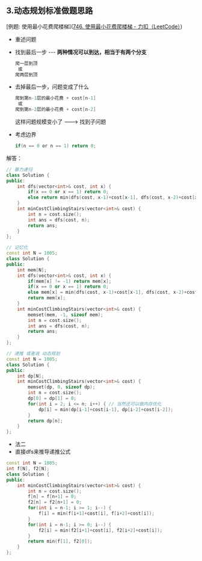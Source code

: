 ## 3.动态规划标准做题思路

[例题: 使用最小花费爬楼梯]([746. 使用最小花费爬楼梯 - 力扣（LeetCode）](https://leetcode.cn/problems/min-cost-climbing-stairs/description/))

- 重述问题

- 找到最后一步 --- **两种情况可以到达，相当于有两个分支**

    ```c
    爬一层到顶
     或
    爬两层到顶
    ```

- 去掉最后一步，问题变成了什么

  ```c
  爬到第n-1层的最小花费 + cost[n-1]
   或
  爬到第n-2层的最小花费 + cost[n-2]
  ```

  这样问题规模变小了 ---> 找到子问题

- 考虑边界

  ```c
  if(n == 0 or n == 1) return 0;
  ```



解答：

```c++
// 暴力递归
class Solution {
public:
    int dfs(vector<int>& cost, int x) {
        if(x == 0 or x == 1) return 0;
        else return min(dfs(cost, x-1)+cost[x-1], dfs(cost, x-2)+cost[x-2]);
    }
    int minCostClimbingStairs(vector<int>& cost) {
        int n = cost.size();
        int ans = dfs(cost, n);
        return ans;
    }
};
```

```c++
// 记忆化
const int N = 1005;
class Solution {
public:
    int mem[N];
    int dfs(vector<int>& cost, int x) {
        if(mem[x] != -1) return mem[x];
        if(x == 0 or x == 1) return 0;
        else mem[x] = min(dfs(cost, x-1)+cost[x-1], dfs(cost, x-2)+cost[x-2]);
        return mem[x];
    }
    int minCostClimbingStairs(vector<int>& cost) {
        memset(mem, -1, sizeof mem);
        int n = cost.size();
        int ans = dfs(cost, n);
        return ans;
    }
};
```

```c++
// 递推 或者说 动态规划
const int N = 1005;
class Solution {
public:
    int dp[N];
    int minCostClimbingStairs(vector<int>& cost) {
        memset(dp, 0, sizeof dp);
        int n = cost.size();
        dp[0] = dp[1] = 0;
        for(int i = 2; i <= n; i++) { // 当然还可以做内存优化
            dp[i] = min(dp[i-1]+cost[i-1], dp[i-2]+cost[i-2]);
        }
        return dp[n];
    }
};
```

- 法二
- 直接dfs来推导递推公式
```c++
const int N = 1005;
int f[N], f2[N];
class Solution {
public:
    int minCostClimbingStairs(vector<int>& cost) {
        int n = cost.size();
        f[n] = f[n+1] = 0;
        f2[n] = f2[n+1] = 0;
        for(int i = n-1; i >= 1; i--) {
            f[i] = min(f[i+1]+cost[i], f[i+2]+cost[i]);
        }
        for(int i = n-1; i >= 0; i--) {
            f2[i] = min(f2[i+1]+cost[i], f2[i+2]+cost[i]);
        }
        return min(f[1], f2[0]);
    }
};
```
